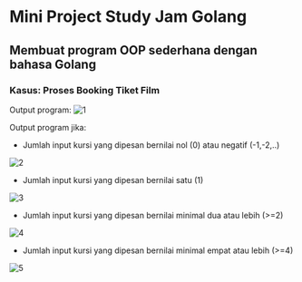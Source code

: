 # Mini Project Study Jam Golang
## Membuat program OOP sederhana dengan bahasa Golang
### Kasus: Proses Booking Tiket Film
Output program: 
![1](https://user-images.githubusercontent.com/55781680/214492333-e29375f9-8299-4b11-b0b2-8b5d3a16ccdf.png)

Output program jika:
- Jumlah input kursi yang dipesan bernilai nol (0) atau negatif (-1,-2,..)

![2](https://user-images.githubusercontent.com/55781680/214493320-526d755a-9b49-42d8-804c-341f248bbcf0.png)

- Jumlah input kursi yang dipesan bernilai satu (1)

![3](https://user-images.githubusercontent.com/55781680/214493522-4838486c-7479-4074-8c3e-0ecd68bc7a96.png)

- Jumlah input kursi yang dipesan bernilai minimal dua atau lebih (>=2)

![4](https://user-images.githubusercontent.com/55781680/214493608-aa178dd2-ee1c-4231-869c-29c40d04d53d.png)

- Jumlah input kursi yang dipesan bernilai minimal empat atau lebih (>=4)

![5](https://user-images.githubusercontent.com/55781680/214493657-4ff90066-ec3b-4199-9c17-00083d394a68.png)
